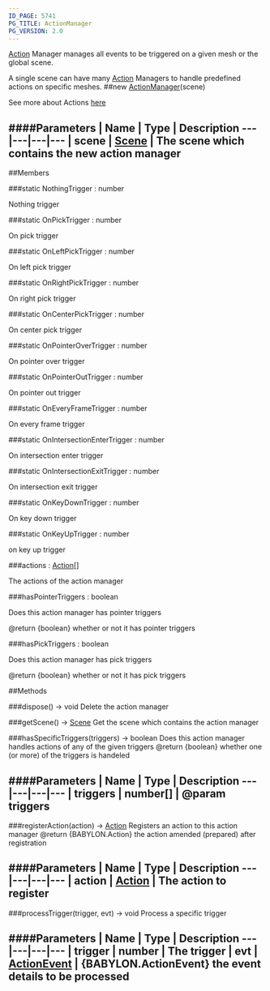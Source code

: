 ```yaml
---
ID_PAGE: 5741
PG_TITLE: ActionManager
PG_VERSION: 2.0
---
```

 [Action](page.php?p=5726) Manager manages all events to be triggered on a given mesh or the global scene.

A single scene can have many [Action](page.php?p=5726) Managers to handle predefined actions on specific meshes.
##new [ActionManager](page.php?p=5741)(scene)


See more about Actions [here](https://github.com/BabylonJS/Babylon.js/wiki/How-to-use-Actions)


####Parameters
 | Name | Type | Description
---|---|---|---
 | scene | [Scene](page.php?p=5725) | The scene which contains the new action manager
---

##Members

###static NothingTrigger : number



Nothing trigger


###static OnPickTrigger : number



On pick trigger


###static OnLeftPickTrigger : number



On left pick trigger


###static OnRightPickTrigger : number



On right pick trigger


###static OnCenterPickTrigger : number



On center pick trigger


###static OnPointerOverTrigger : number



On pointer over trigger


###static OnPointerOutTrigger : number



On pointer out trigger


###static OnEveryFrameTrigger : number



On every frame trigger


###static OnIntersectionEnterTrigger : number



On intersection enter trigger


###static OnIntersectionExitTrigger : number



On intersection exit trigger


###static OnKeyDownTrigger : number



On key down trigger


###static OnKeyUpTrigger : number



on key up trigger


###actions : [Action](page.php?p=5726)[]



The actions of the action manager


###hasPointerTriggers : boolean


Does this action manager has pointer triggers

@return {boolean} whether or not it has pointer triggers

###hasPickTriggers : boolean


Does this action manager has pick triggers

@return {boolean} whether or not it has pick triggers



##Methods

###dispose() &rarr; void
Delete the action manager




###getScene() &rarr; [Scene](page.php?p=5725)
Get the scene which contains the action manager




###hasSpecificTriggers(triggers) &rarr; boolean
Does this action manager handles actions of any of the given triggers
@return {boolean} whether one (or more) of the triggers is handeled

####Parameters
 | Name | Type | Description
---|---|---|---
 | triggers | number[] | @param triggers
---

###registerAction(action) &rarr; [Action](page.php?p=5726)
Registers an action to this action manager
@return {BABYLON.Action} the action amended (prepared) after registration

####Parameters
 | Name | Type | Description
---|---|---|---
 | action | [Action](page.php?p=5726) | The action to register
---

###processTrigger(trigger, evt) &rarr; void
Process a specific trigger

####Parameters
 | Name | Type | Description
---|---|---|---
 | trigger | number | The trigger
 | evt | [ActionEvent](page.php?p=5740) | {BABYLON.ActionEvent} the event details to be processed
---
